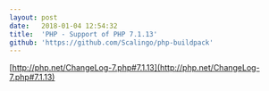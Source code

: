 ```yaml
---
layout:	post
date:	2018-01-04 12:54:32
title:	'PHP - Support of PHP 7.1.13'
github: 'https://github.com/Scalingo/php-buildpack'
---
```


[http://php.net/ChangeLog-7.php#7.1.13](http://php.net/ChangeLog-7.php#7.1.13)
